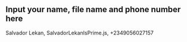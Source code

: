 ## Input your name, file name and phone number here

Salvador Lekan, SalvadorLekanIsPrime.js, +2349056027157
